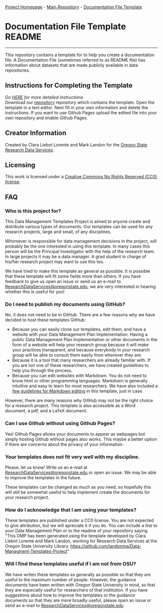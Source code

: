 
[Project Homepage](https://landonma.github.io/Data-Management-Templates-Project/) - [Main Repository](https://github.com/landonma/Data-Management-Templates-Project) - [Documentation File Template](https://landonma.github.io/Data-Management-Documentation-File-Creator/)

# Documentation File Template README
-------------------
This repository contains a template for to help you create a documentation file. A Documentation File (sometimes referred to as README file)  has information about datasets that are made publicly available in data repositories.

## Instructions for Completing the Template
*Go [HERE](https://github.com/landonma/Data-Management-Templates-Project/blob/master/readme.md) for more detailed instructions*  
Download our [repository](https://github.com/landonma/Data-Management-Documentation-File-Creator) repository which contains the template. Open the template in a text editor. Next fill in your own information and delete the instructions. If you want to use Github Pages upload the edited file into your own repository and enable Github Pages.

## Creator Information
Created by Clara Liebot Lorente and Mark Landon for the [Oregon State Research Data Services](https://guides.library.oregonstate.edu/research-data-services).

## Licensing
This work is licensed under a [Creative Commons No Rights Reserved (CC0) license](https://creativecommons.org/publicdomain/zero/1.0/).


## FAQ
### Who is this project for?

This Data Management Templates Project is aimed to anyone create and distribute various types of documents. Our templates can be used for any research projects, large and small, of any disciplines.

Whomever is responsible for data management decisions in the project, will probably be the one interested in using this template. In many cases this person will be the Principal Investigator with the help of the research team. In large projects it may be a data manager. A grad student in charge of his/her research project may want to use this too.

We have tried to make this template as general as possible. It is possible that these template will fit some fields more than others. If you have feedback to give us open an issue or send us an e-mail to [ResearchDataServices@oregonstate.edu](ResearchDataServices@oregonstate.edu), we are very interested in hearing whether this is useful for you!

### Do I need to publish my documents using GitHub?

No, it does not need to be in GitHub. There are a few reasons why we have decided to host these templates GitHub:
- Because you can easily clone our templates, edit them, and have a website with your Data Management Plan Implementation. Having a public Data Management Plan Implementation or other documents in the form of a website will help your research group because it will make your practices transparent, and because everybody in your research group will be able to consult them easily from wherever they are.
- Because it is a tool that many researchers are already familiar with. If you are not one of these researchers, we have created guidelines to help you through the process.
- Because you can edit websites with Markdown. You do not need to know html or other programming languages. Markdown is generally intuitive and easy to learn for most researchers. We have also included a [few guidelines for Markdown editing](https://dmponline.dcc.ac.uk/) in this template, just in case.

However, there are many reasons why GitHub may not be the right choice for a research project. This template is also accessible as a Word document, a pdf, and a LaTeX document.

### Can I use Github without using Github Pages?
Yes! Github Pages allows your documents to appear as webpages but simply hosting Github without pages also works. This maybe a better option if there are concerns about the privacy of your information.  

### Your templates does not fit very well with my discipline.
Please, let us know! Write us an e-mail at [ResearchDataServices@oregonstate.edu](ResearchDataServices@oregonstate.edu) or open an issue. We may be able to improve the templates in the future.

These templates can be changed as much as you need, so hopefully this will still be somewhat useful to help implement create the documents for your research project.

### How do I acknowledge that I am using your templates?

These templates are published under a CC0 license. You are not expected to give attribution, but we will apreciate it if you do. You can include a line to your Data Management Plan or to the readme of your repository saying "This DMP has been generated using the template developed by Clara Llebot Lorente and Mark Landon, working for Research Data Services at the Oregon State University Library. https://github.com/landonma/Data-Managment-Templates-Project"

### Will I find these templates useful if I am not from OSU?

We have writen these templates as generally as possible so that they are useful to the maximum number of people. However, the guidance documents have been written with Oregon State University in mind, so that they are especially useful for researchers of that institution. If you have suggestions about how to improve the templates or the guidance documents so that they are more broadly useful, please open an issue or send an e-mail to [ResearchDataServices@oregonstate.edu](ResearchDataServices@oregonstate.edu)
